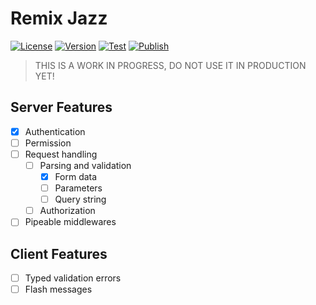 # Remix Jazz

[![License](https://badgen.net/badge/license/MIT/blue)](https://github.com/hpiaia/remix-jazz/blob/main/LICENSE)
[![Version](https://badgen.net/npm/v/remix-jazz)](https://www.npmjs.com/package/remix-jazz)
[![Test](https://github.com/hpiaia/remix-jazz/actions/workflows/test.yml/badge.svg)](https://github.com/hpiaia/remix-jazz/actions/workflows/test.yml)
[![Publish](https://github.com/hpiaia/remix-jazz/actions/workflows/publish.yml/badge.svg)](https://github.com/hpiaia/remix-jazz/actions/workflows/publish.yml)

> THIS IS A WORK IN PROGRESS, DO NOT USE IT IN PRODUCTION YET!

## Server Features

- [x] Authentication
- [ ] Permission
- [ ] Request handling
  - [ ] Parsing and validation
    - [x] Form data
    - [ ] Parameters
    - [ ] Query string
  - [ ] Authorization
- [ ] Pipeable middlewares

## Client Features
- [ ] Typed validation errors
- [ ] Flash messages
